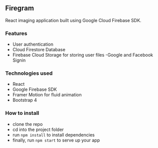 ## Firegram

React imaging application built using Google Cloud Firebase SDK.

### Features
- User authentication
- Cloud Firestore Database
- Firebase Cloud Storage for storing user files
-Google and Facebook Signin 


### Technologies used
- React
- Google Firebase SDK
- Framer Motion for fluid animation
- Bootstrap 4

### How to install
- clone the repo
- cd into the project folder
- run `npm install` to install dependencies
- finally, run `npm start` to serve up your app


